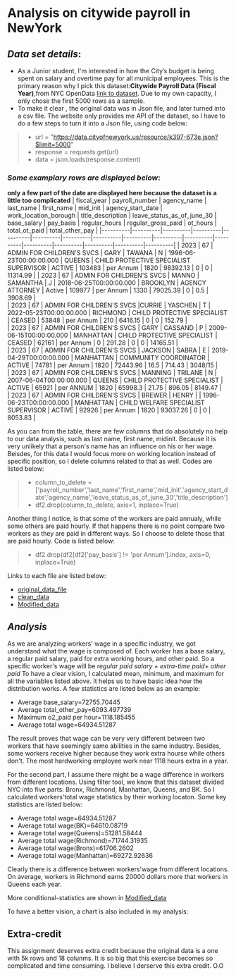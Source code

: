 # Analysis on citywide payroll in NewYork

## **_Data set details_**:

- As a Junior student, I'm interested in how the City’s budget is being spent on salary and overtime pay for all municipal employees. This is the primary reason why I pick this dataset:**Citywide Payroll Data (Fiscal Year)**,from NYC OpenData [link to dataset](https://data.cityofnewyork.us/resource/k397-673e.json?). Due to my own capacity, I only chose the first 5000 rows as a sample.
- To make it clear , the original data was in Json file, and later turned into a csv file. The website only provides me API of the dataset, so I have to do a few steps to turn it into a Json file, using code below:
>- url = "https://data.cityofnewyork.us/resource/k397-673e.json?$limit=5000"
>- response = requests.get(url)
>- data = json.loads(response.content)

### **_Some examplary rows are displayed below_**:
**only a few part of the date are displayed here because the dataset is a little too complicated**
| fiscal_year | payroll_number | agency_name | last_name | first_name | mid_init | agency_start_date | work_location_borough | title_description | leave_status_as_of_june_30 | base_salary | pay_basis | regular_hours | regular_gross_paid | ot_hours | total_ot_paid | total_other_pay | 
|----------|----------|----------|----------|----------|----------|----------|----------|----------|----------|----------|----------|----------|----------|----------|----------|----------|
| 2023 | 67 | ADMIN FOR CHILDREN'S SVCS | GARY  | TAWANA | N | 1996-06-23T00:00:00.000 | QUEENS | CHILD PROTECTIVE SPECIALIST SUPERVISOR | ACTIVE | 103483 | per Annum | 1820 | 98392.13 | 0 | 0 | 11314.99 |
| 2023 | 67 | ADMIN FOR CHILDREN'S SVCS | MANNO | SAMANTHA | J | 2018-06-25T00:00:00.000 | BROOKLYN | AGENCY ATTORNEY | Active | 109977 | per Annum | 1330 | 79025.39 | 0 | 0.5 | 3908.69 |  
| 2023 | 67 | ADMIN FOR CHILDREN'S SVCS |CURRIE | YASCHEN | T | 2022-05-23T00:00:00.000 | RICHMOND | CHILD PROTECTIVE SPECIALIST | CEASED | 53848 | per Annum | 210 | 6416.15 | 0 | 0 | 152.79 |   
| 2023 | 67 | ADMIN FOR CHILDREN'S SVCS | GARY | CASSAND | P | 2009-06-15T00:00:00.000 | MANHATTAN | CHILD PROTECTIVE SPECIALIST | CEASED | 62161 | per Annum | 0 | 291.28 | 0 | 0 | 14165.51 |    
| 2023 | 67 | ADMIN FOR CHILDREN'S SVCS | JACKSON | SABRA | E | 2019-04-29T00:00:00.000 | MANHATTAN | COMMUNITY COORDINATOR | ACTIVE | 74781 | per Annum | 1820 | 72443.96 | 16.5 | 714.43 | 3048/15 |   
| 2023 | 67 | ADMIN FOR CHILDREN'S SVCS | MANNING | TRILANE | N | 2007-06-04T00:00:00.000 | QUEENS | CHILD PROTECTIVE SPECIALIST | ACTIVE | 65921 | per ANNUM | 1820 | 65998.3 | 21.75 | 896.05 | 8149.47 |    
| 2023 | 67 | ADMIN FOR CHILDREN'S SVCS | BREWER | HENRY |  | 1996-06-23T00:00:00.000 | MANHATTAN | CHILD WELFARE SPECIALIST SUPERVISOR | ACTIVE | 92926 | per Annum | 1820 | 93037.26 | 0 | 0 | 8053.83 | 

As you can from the table, there are few columns that do absolutely no help to our data analysis, such as last name, first name, midinit. Because it is very unlikely that a person's name has an influence on his or her wage. Beisdes, for this data I would focus more on working location instead of specific position, so I delete columns related to that as well. Codes are listed below:

>- column_to_delete = ['payroll_number','last_name','first_name','mid_init','agency_start_date','agency_name','leave_status_as_of_june_30','title_description']
>- df2.drop(column_to_delete, axis=1, inplace=True)

Another thing I notice, is that some of the workers are paid annualy, while some others are paid hourly. If that happens there is no point compare two workers as they are paid in different ways. So I choose to delete those that are paid hourly. Code is listed below:
>- df2.drop(df2[df2['pay_basis'] != 'per Annum'].index, axis=0, inplace=True)

Links to each file are listed below:
- [original_data_file](https://github.com/dbdesign-students-spring2024/3-spreadsheet-analysis-NOLIMIT0410/blob/main/data/original_data_file.csv)
- [clean_data](https://github.com/dbdesign-students-spring2024/3-spreadsheet-analysis-NOLIMIT0410/blob/main/data/clean_data.csv)
- [Modified_data](https://github.com/dbdesign-students-spring2024/3-spreadsheet-analysis-NOLIMIT0410/blob/main/data/Modified_data.xlsx)


## **_Analysis_**
As we are analyzing workers' wage in a specific industry, we got understand what the wage is composed of. Each worker has a base salary, a regular paid salary, paid for extra working hours, and other paid. So a specific worker's wage will be _regular paid salary + extra-time paid+ other paid_
To have a clear vision, I calculated mean, minimum, and maximum for all the variables listed above. It helps us to have basic idea how the distribution works.
A few statistics are listed below as an example:
- Average base_salary=72755.70445
- Average total_other_pay=6093.497739
- Maximum o2_paid per hour=1118.185455
- Average total wage=64934.51287

The result proves that wage can be very very different between two workers that have seemingly same abilities in the same industry. Besides, some workers receive higher because they work extra hourse while others don't. The most hardworking employee work near 1118 hours extra in a year.

For the second part, I assume there might be a wage difference in workers from different locations. Using filter tool, we know that this dataset divided NYC into five parts: Bronx, Richmond, Manhattan, Queens, and BK. So I calculated workers'total wage statistics by their working locaton. Some key statistics are listed below:
- Average total wage=64934.51287
- Average total wage(BK)=64610.08719
- Average total wage(Queens)=51281.58444
- Average total wage(Richmond)=71744.31935
- Average total wage(Bronx)=61706.2602
- Average total wage(Manhattan)=69272.92636

Clearly there is a difference between workers'wage from different locations. On average, workers in Richmond earns 20000 dollars more that workers in Queens each year.

More conditional-statistics are shown in [Modified_data](https://github.com/dbdesign-students-spring2024/3-spreadsheet-analysis-NOLIMIT0410/blob/main/data/Modified_data.xlsx)

To have a better vision, a chart is also included in my analysis:


## Extra-credit

This assignment deserves extra credit because the original data is a one with 5k rows and 18 colunms. It is so big that this exercise becomes so complicated and time consuming. I believe I derserve this extra credit. O.O

